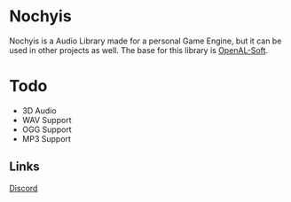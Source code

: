 # Nochyis
Nochyis is a Audio Library made for a personal Game Engine, but it can be used in other projects as well. The base for this library is [OpenAL-Soft](https://github.com/kcat/openal-soft).

# Todo
- 3D Audio
- WAV Support
- OGG Support
- MP3 Support

## Links
[Discord](https://discord.gg/Xt7bS3M)
